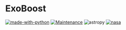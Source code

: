 # ExoBoost
[![made-with-python](https://img.shields.io/badge/Made%20with-Python-1f425f.svg)](https://www.python.org/)
[![Maintenance](https://img.shields.io/badge/Maintained%3F-yes-green.svg)](https://GitHub.com/Naereen/StrapDown.js/graphs/commit-activity)
![astropy](http://img.shields.io/badge/powered%20by-AstroPy-orange.svg?style=flat)
[![nasa](https://img.shields.io/badge/powered%20by-NASA%20Exoplanet%20Archive-blue)](https://exoplanetarchive.ipac.caltech.edu/)
